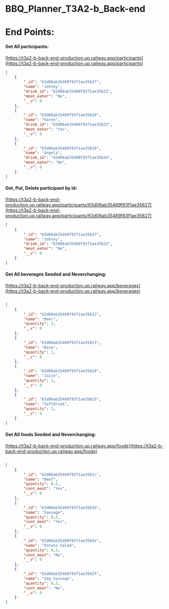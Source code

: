 # **BBQ_Planner_T3A2-b_Back-end**

# **End Points:**

#### **Get All participants:**
[https://t3a2-b-back-end-production.up.railway.app/participants](https://t3a2-b-back-end-production.up.railway.app/participants)

```JSON
[
    {
        "_id": "63d06ab35489f93f1ae35627",
        "name": "Johnny",
        "drink_id": "63d06ab35489f93f1ae35623",
        "meat_eater": "No",
        "__v": 0
    },
    {
        "_id": "63d06ab35489f93f1ae35628",
        "name": "Karen",
        "drink_id": "63d06ab35489f93f1ae35623",
        "meat_eater": "Yes",
        "__v": 0
    },
    {
        "_id": "63d06ab35489f93f1ae35629",
        "name": "Angela",
        "drink_id": "63d06ab35489f93f1ae35624",
        "meat_eater": "No",
        "__v": 0
    }
]

```

#### **Get, Put, Delete participant by id:**
[https://t3a2-b-back-end-production.up.railway.app/participants/63d06ab35489f93f1ae35627](https://t3a2-b-back-end-production.up.railway.app/participants/63d06ab35489f93f1ae35627)

```JSON
[
    {
        "_id": "63d06ab35489f93f1ae35627",
        "name": "Johnny",
        "drink_id": "63d06ab35489f93f1ae35623",
        "meat_eater": "No",
        "__v": 0
    }
]

```

#### **Get All beverages Seeded and Neverchanging:**
[https://t3a2-b-back-end-production.up.railway.app/beverages](https://t3a2-b-back-end-production.up.railway.app/beverages)

```JSON

[
    {
        "_id": "63d06ab35489f93f1ae35622",
        "name": "Beer",
        "quantity": 2,
        "__v": 0
    },
    {
        "_id": "63d06ab35489f93f1ae35623",
        "name": "Wine",
        "quantity": 1,
        "__v": 0
    },
    {
        "_id": "63d06ab35489f93f1ae35624",
        "name": "Juice",
        "quantity": 1,
        "__v": 0
    },
    {
        "_id": "63d06ab35489f93f1ae35625",
        "name": "Softdrink",
        "quantity": 2,
        "__v": 0
    }
]

```

#### **Get All foods Seeded and Neverchanging:**
[https://t3a2-b-back-end-production.up.railway.app/foods](https://t3a2-b-back-end-production.up.railway.app/foods)

```JSON

[
    {
        "_id": "63d06ab35489f93f1ae3562c",
        "name": "Beef",
        "quantity": 0.3,
        "cont_meat": "Yes",
        "__v": 0
    },
    {
        "_id": "63d06ab35489f93f1ae3562d",
        "name": "Sausage",
        "quantity": 0.3,
        "cont_meat": "Yes",
        "__v": 0
    },
    {
        "_id": "63d06ab35489f93f1ae3562e",
        "name": "Potato Salad",
        "quantity": 0.3,
        "cont_meat": "No",
        "__v": 0
    },
    {
        "_id": "63d06ab35489f93f1ae3562f",
        "name": "Veg Sausage",
        "quantity": 0.3,
        "cont_meat": "No",
        "__v": 0
    }
]

```

